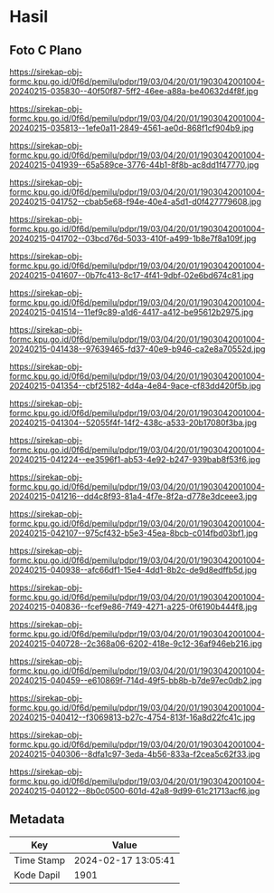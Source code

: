 # Hasil

## Foto C Plano

https://sirekap-obj-formc.kpu.go.id/0f6d/pemilu/pdpr/19/03/04/20/01/1903042001004-20240215-035830--40f50f87-5ff2-46ee-a88a-be40632d4f8f.jpg

https://sirekap-obj-formc.kpu.go.id/0f6d/pemilu/pdpr/19/03/04/20/01/1903042001004-20240215-035813--1efe0a11-2849-4561-ae0d-868f1cf904b9.jpg

https://sirekap-obj-formc.kpu.go.id/0f6d/pemilu/pdpr/19/03/04/20/01/1903042001004-20240215-041939--65a589ce-3776-44b1-8f8b-ac8dd1f47770.jpg

https://sirekap-obj-formc.kpu.go.id/0f6d/pemilu/pdpr/19/03/04/20/01/1903042001004-20240215-041752--cbab5e68-f94e-40e4-a5d1-d0f427779608.jpg

https://sirekap-obj-formc.kpu.go.id/0f6d/pemilu/pdpr/19/03/04/20/01/1903042001004-20240215-041702--03bcd76d-5033-410f-a499-1b8e7f8a109f.jpg

https://sirekap-obj-formc.kpu.go.id/0f6d/pemilu/pdpr/19/03/04/20/01/1903042001004-20240215-041607--0b7fc413-8c17-4f41-9dbf-02e6bd674c81.jpg

https://sirekap-obj-formc.kpu.go.id/0f6d/pemilu/pdpr/19/03/04/20/01/1903042001004-20240215-041514--11ef9c89-a1d6-4417-a412-be95612b2975.jpg

https://sirekap-obj-formc.kpu.go.id/0f6d/pemilu/pdpr/19/03/04/20/01/1903042001004-20240215-041438--97639465-fd37-40e9-b946-ca2e8a70552d.jpg

https://sirekap-obj-formc.kpu.go.id/0f6d/pemilu/pdpr/19/03/04/20/01/1903042001004-20240215-041354--cbf25182-4d4a-4e84-9ace-cf83dd420f5b.jpg

https://sirekap-obj-formc.kpu.go.id/0f6d/pemilu/pdpr/19/03/04/20/01/1903042001004-20240215-041304--52055f4f-14f2-438c-a533-20b17080f3ba.jpg

https://sirekap-obj-formc.kpu.go.id/0f6d/pemilu/pdpr/19/03/04/20/01/1903042001004-20240215-041224--ee3596f1-ab53-4e92-b247-939bab8f53f6.jpg

https://sirekap-obj-formc.kpu.go.id/0f6d/pemilu/pdpr/19/03/04/20/01/1903042001004-20240215-041216--dd4c8f93-81a4-4f7e-8f2a-d778e3dceee3.jpg

https://sirekap-obj-formc.kpu.go.id/0f6d/pemilu/pdpr/19/03/04/20/01/1903042001004-20240215-042107--975cf432-b5e3-45ea-8bcb-c014fbd03bf1.jpg

https://sirekap-obj-formc.kpu.go.id/0f6d/pemilu/pdpr/19/03/04/20/01/1903042001004-20240215-040938--afc66df1-15e4-4dd1-8b2c-de9d8edffb5d.jpg

https://sirekap-obj-formc.kpu.go.id/0f6d/pemilu/pdpr/19/03/04/20/01/1903042001004-20240215-040836--fcef9e86-7f49-4271-a225-0f6190b444f8.jpg

https://sirekap-obj-formc.kpu.go.id/0f6d/pemilu/pdpr/19/03/04/20/01/1903042001004-20240215-040728--2c368a06-6202-418e-9c12-36af946eb216.jpg

https://sirekap-obj-formc.kpu.go.id/0f6d/pemilu/pdpr/19/03/04/20/01/1903042001004-20240215-040459--e610869f-714d-49f5-bb8b-b7de97ec0db2.jpg

https://sirekap-obj-formc.kpu.go.id/0f6d/pemilu/pdpr/19/03/04/20/01/1903042001004-20240215-040412--f3069813-b27c-4754-813f-16a8d22fc41c.jpg

https://sirekap-obj-formc.kpu.go.id/0f6d/pemilu/pdpr/19/03/04/20/01/1903042001004-20240215-040306--8dfa1c97-3eda-4b56-833a-f2cea5c62f33.jpg

https://sirekap-obj-formc.kpu.go.id/0f6d/pemilu/pdpr/19/03/04/20/01/1903042001004-20240215-040122--8b0c0500-601d-42a8-9d99-61c21713acf6.jpg


## Metadata

| Key        | Value               |
| ---------- | ------------------- |
| Time Stamp | 2024-02-17 13:05:41 |
| Kode Dapil | 1901                |



